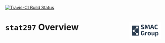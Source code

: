 
<!-- README.md is generated from README.Rmd. Please edit that file -->
[![Travis-CI Build Status](https://travis-ci.org/SMAC-Group/stat297.svg?branch=master)](https://travis-ci.org/SMAC-Group/stat297)

`stat297` Overview <a href="https://smac-group.com/"><img src="man/figures/logo.png" align="right" style="width: 20%; height: 20%"/></a>
========================================================================================================================================
